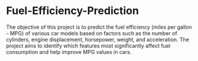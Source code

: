 # Fuel-Efficiency-Prediction
The objective of this project is to predict the fuel efficiency (miles per gallon - MPG) of various car models based on factors such as the number of cylinders, engine displacement, horsepower, weight, and acceleration. The project aims to identify which features most significantly affect fuel consumption and help improve MPG values in cars.

